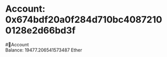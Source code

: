 
Account: 0x674bdf20a0f284d710bc40872100128e2d66bd3f
===================================================
  
#📜Account  
Balance: 19477.206541573487 Ether